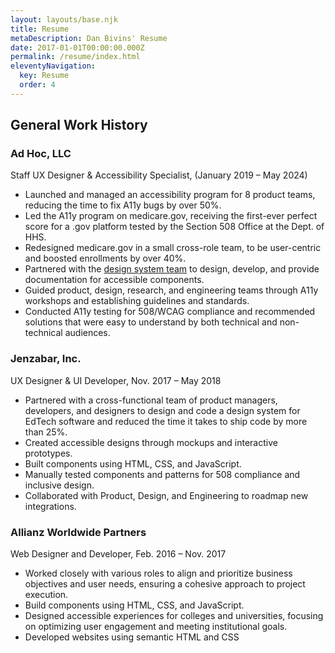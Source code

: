 ```yaml
---
layout: layouts/base.njk
title: Resume
metaDescription: Dan Bivins' Resume
date: 2017-01-01T00:00:00.000Z
permalink: /resume/index.html
eleventyNavigation:
  key: Resume
  order: 4
---
```


<div class="case-study-body">

<h2>General Work History</h2>
<h3 class="section-header">Ad Hoc, LLC</h3> 
<div class="case-study-body">
<p>Staff UX Designer & Accessibility Specialist, (January 2019 – May 2024)</p>

<ul>
  <li>Launched and managed an accessibility program for 8 product teams,  <span class="bold">reducing the time to fix A11y bugs by over 50%.</span></li>
  <li>Led the A11y program on medicare.gov, receiving the  <span class="bold">first-ever perfect score</span> for a .gov platform tested by the Section 508 Office at the Dept. of HHS. </li>
  <li>Redesigned medicare.gov in a small cross-role team, to be user-centric and <span class="bold">boosted enrollments by over 40%.</span></li>
  <li>Partnered with the <a href="https://design.cms.gov" target="_blank">design system team</a> to design, develop, and provide documentation for accessible components.</li>
  <li>Guided product, design, research, and engineering teams through A11y workshops and establishing guidelines and standards.</li>
  <li>Conducted A11y testing for 508/WCAG compliance and recommended solutions that were easy to understand by both technical and non-technical audiences.</li>
</ul>
</div>
<h3 class="section-header">Jenzabar, Inc.</h3>
<div class="case-study-body">
<p>UX Designer & UI Developer, Nov. 2017 – May 2018</p>

<ul>
  <li>Partnered with a cross-functional team of product managers, developers, and designers to <span class="bold">design and code a design system for EdTech software and reduced the time it takes to ship code by more than 25%.</span></li>
  <li>Created accessible designs through mockups and interactive prototypes.</li>
  <li>Built components using HTML, CSS, and JavaScript.</li>
  <li>Manually tested components and patterns for <span class="bold">508 compliance and inclusive design.</span></li>
  <li><span class="bold">Collaborated with Product, Design, and Engineering</span> to roadmap new integrations.</li>
</ul>

<h3 class="section-header"> Allianz Worldwide Partners</h3>
<div class="case-study-body">
<p>Web Designer and Developer, Feb. 2016 – Nov. 2017</p>
<ul>
  <li>Worked closely with various roles to align and prioritize business objectives and user needs, ensuring a cohesive approach to project execution.</li>
  <li>Build components using HTML, CSS, and JavaScript.</li>
  <li><span class="bold">Designed accessible experiences for colleges and universities</span>, focusing on optimizing user engagement and meeting institutional goals.</li>
  <li>Developed websites using semantic HTML and CSS</li>
</ul>